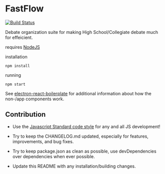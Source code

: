 # FastFlow
[![Build Status](https://travis-ci.org/Zarkoix/FastFlow.svg?branch=master)](https://travis-ci.org/Zarkoix/FastFlow)

Debate organization suite for making High School/Collegiate debate much for effeicient.

requires [NodeJS](https://nodejs.org/en/)

installation

    npm install

running

    npm start

See [electron-react-boilerplate](https://github.com/chentsulin/electron-react-boilerplate) for additional information about how the non-/app components work.

## Contribution

* Use the [Javascript Standard code style](https://github.com/feross/standard) for any and all JS development!

* Try to keep the CHANGELOG.md updated, especially for features, improvements, and bug fixes.

* Try to keep package.json as clean as possible, use devDependencies over dependencies when ever possible.

* Update this README with any installation/building changes. 
